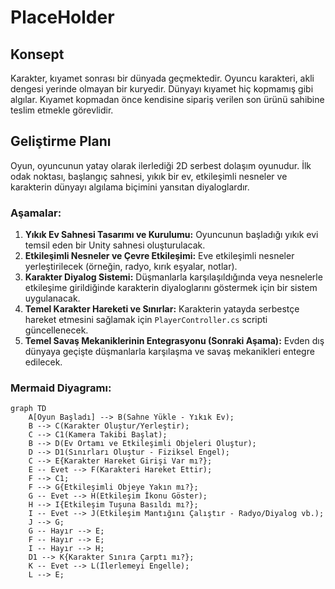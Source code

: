 # PlaceHolder

## Konsept

Karakter, kıyamet sonrası bir dünyada geçmektedir. Oyuncu karakteri, akli dengesi yerinde olmayan bir kuryedir. Dünyayı kıyamet hiç kopmamış gibi algılar. Kıyamet kopmadan önce kendisine sipariş verilen son ürünü sahibine teslim etmekle görevlidir.

## Geliştirme Planı

Oyun, oyuncunun yatay olarak ilerlediği 2D serbest dolaşım oyunudur. İlk odak noktası, başlangıç sahnesi, yıkık bir ev, etkileşimli nesneler ve karakterin dünyayı algılama biçimini yansıtan diyaloglardır.

### Aşamalar:

1.  **Yıkık Ev Sahnesi Tasarımı ve Kurulumu:** Oyuncunun başladığı yıkık evi temsil eden bir Unity sahnesi oluşturulacak.
2.  **Etkileşimli Nesneler ve Çevre Etkileşimi:** Eve etkileşimli nesneler yerleştirilecek (örneğin, radyo, kırık eşyalar, notlar).
3.  **Karakter Diyalog Sistemi:** Düşmanlarla karşılaşıldığında veya nesnelerle etkileşime girildiğinde karakterin diyaloglarını göstermek için bir sistem uygulanacak.
4.  **Temel Karakter Hareketi ve Sınırlar:** Karakterin yatayda serbestçe hareket etmesini sağlamak için `PlayerController.cs` scripti güncellenecek.
5.  **Temel Savaş Mekaniklerinin Entegrasyonu (Sonraki Aşama):** Evden dış dünyaya geçişte düşmanlarla karşılaşma ve savaş mekanikleri entegre edilecek.

### Mermaid Diyagramı:

```mermaid
graph TD
    A[Oyun Başladı] --> B(Sahne Yükle - Yıkık Ev);
    B --> C(Karakter Oluştur/Yerleştir);
    C --> C1(Kamera Takibi Başlat);
    B --> D(Ev Ortamı ve Etkileşimli Objeleri Oluştur);
    D --> D1(Sınırları Oluştur - Fiziksel Engel);
    C --> E{Karakter Hareket Girişi Var mı?};
    E -- Evet --> F(Karakteri Hareket Ettir);
    F --> C1;
    F --> G{Etkileşimli Objeye Yakın mı?};
    G -- Evet --> H(Etkileşim İkonu Göster);
    H --> I{Etkileşim Tuşuna Basıldı mı?};
    I -- Evet --> J(Etkileşim Mantığını Çalıştır - Radyo/Diyalog vb.);
    J --> G;
    G -- Hayır --> E;
    F -- Hayır --> E;
    I -- Hayır --> H;
    D1 --> K{Karakter Sınıra Çarptı mı?};
    K -- Evet --> L(İlerlemeyi Engelle);
    L --> E;
